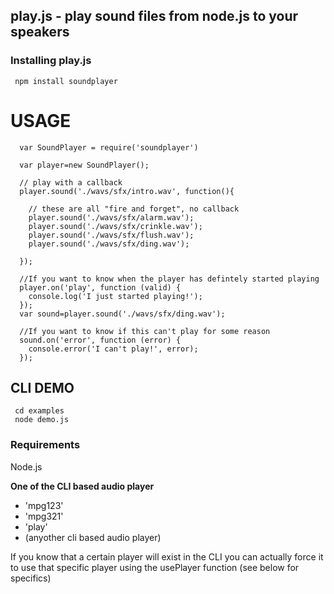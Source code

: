 ## play.js - play sound files from node.js to your speakers 

### Installing play.js

     npm install soundplayer

# USAGE

      var SoundPlayer = require('soundplayer')
      
      var player=new SoundPlayer();

      // play with a callback
      player.sound('./wavs/sfx/intro.wav', function(){
  
        // these are all "fire and forget", no callback
        player.sound('./wavs/sfx/alarm.wav');
        player.sound('./wavs/sfx/crinkle.wav');
        player.sound('./wavs/sfx/flush.wav');
        player.sound('./wavs/sfx/ding.wav');
        
      });

      //If you want to know when the player has defintely started playing
      player.on('play', function (valid) {
        console.log('I just started playing!');
      });
      var sound=player.sound('./wavs/sfx/ding.wav');

      //If you want to know if this can't play for some reason
      sound.on('error', function (error) {
        console.error('I can't play!', error);
      });

## CLI DEMO

     cd examples
     node demo.js

### Requirements

Node.js

**One of the CLI based audio player**
 - 'mpg123'
 - 'mpg321'
 - 'play'
 - (anyother cli based audio player)

  If you know that a certain player will exist in the CLI
  you can actually force it to use that specific player using
  the usePlayer function (see below for specifics)

